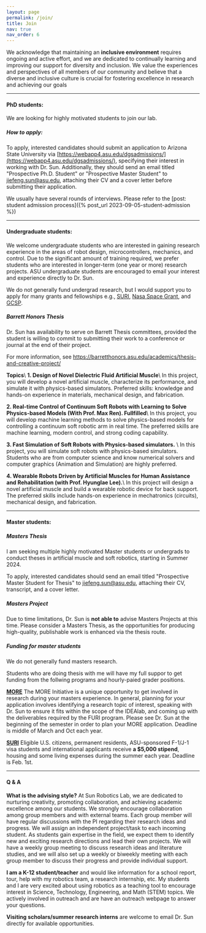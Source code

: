 ```yaml
---
layout: page
permalink: /join/
title: Join
nav: true
nav_order: 6
---
```


We acknowledge that maintaining an __inclusive environment__ requires ongoing and active effort, and we are dedicated to continually learning and improving our support for diversity and inclusion. We value the experiences and perspectives of all members of our community and believe that a diverse and inclusive culture is crucial for fostering excellence in research and achieving our goals

---


#### PhD students:

We are looking for highly motivated students to join our lab. 

##### How to apply:
To apply, interested candidates should submit an application to Arizona State University via [https://webapp4.asu.edu/dgsadmissions/](https://webapp4.asu.edu/dgsadmissions/), specifying their interest in working with Dr. Sun. Additionally, they should send an email titled "Prospective Ph.D. Student" or "Prospective Master Student" to jiefeng.sun@asu.edu, attaching their CV and a cover letter before submitting their application.

We usually have several rounds of interviews. Please refer to the [post: student admission process]({% post_url 2023-09-05-student-admission %})


---
#### Undergraduate students:

We welcome undergraduate students who are interested in gaining research experience in the areas of robot design, microcontrollers, mechanics, and control. Due to the significant amount of training required, we prefer students who are interested in longer-term (one year or more) research projects.
ASU undergraduate students are encouraged to email your interest and experience directly to Dr. Sun.

We do not generally fund undergrad research, but I would support you to apply for many grants and fellowships e.g., [SURI](https://students.engineering.asu.edu/graduate/research/suri/), [Nasa Space Grant](https://nasa.asu.edu/node), and [GCSP](https://gcsp.engineering.asu.edu/). 


##### ___Barrett Honors Thesis___
Dr. Sun has availability to serve on Barrett Thesis committees, provided the student is willing to commit to submitting their work to a conference or journal at the end of their project.

For more information, see https://barretthonors.asu.edu/academics/thesis-and-creative-project/


__Topics__\\
__1. Design of Novel Dielectric Fluid Artificial Muscle__\\
In this project, you will develop a novel artificial muscle, characterize its performance, and simulate it with physics-based simulators. Preferred skills: knowledge and hands-on experience in materials, mechanical design, and fabrication. 

**2. Real-time Control of Continuum Soft Robots with Learning to Solve Physics-based Models (With Prof. Max Ren). Fullfilled**\\
In this project, you will develop machine learning methods to solve physics-based models for controlling a continuum soft robotic arm in real time. The preferred skills are machine learning, modern control, and strong coding capability. 

__3. Fast Simulation of Soft Robots with Physics-based simulators.__ \\
In this project, you will simulate soft robots with physics-based simulators. Students who are from computer science and know numerical solvers and computer graphics (Animation and Simulation) are highly preferred. 

__4. Wearable Robots Driven by Artificial Muscles for Human Assistance and Rehabilitation (with Prof. Hyunglae Lee).__\\
In this project will design a novel artificial muscle and build a wearable robotic device for back support. The preferred skills include hands-on experience in mechatronics (circuits), mechanical design, and fabrication.



---


#### Master students:


##### Masters Thesis

I am seeking multiple highly motivated Master students or undergrads to conduct theses in artificial muscle and soft robotics, starting in Summer 2024. 

To apply, interested candidates should send an email titled "Prospective Master Student for Thesis" to jiefeng.sun@asu.edu, attaching their CV, transcript, and a cover letter. 




##### Masters Project
Due to time limitations, Dr. Sun is **not able to** advise Masters Projects at this time. Please consider a Masters Thesis, as the opportunities for producing high-quality, publishable work is enhanced via the thesis route.



##### Funding for master students
We do not generally fund masters research.  

Students who are doing thesis with me will have my full suppor to get funding from the follwing programs and hourly-paied grader positions.  

[__MORE__](https://students.engineering.asu.edu/graduate/research/more/)
The MORE Initiative is a unique opportunity to get involved in research during your masters experience. In general, planning for your application involves identifying a research topic of interest, speaking with Dr. Sun to ensure it fits within the scope of the IDEAlab, and coming up with the deliverables required by the FURI program. Please see Dr. Sun at the beginning of the semester in order to plan your MORE application. Deadline is middle of March and Oct each year. 

[__SURI__](https://students.engineering.asu.edu/graduate/research/suri/)
Eligible U.S. citizens, permanent residents, ASU-sponsored F-1/J-1 visa students and international applicants receive **a $5,000 stipend**, housing and some living expenses during the summer each year. Deadline is Feb. 1st.

---



#### Q & A

__What is the advising style?__
At Sun Robotics Lab, we are dedicated to nurturing creativity, promoting collaboration, and achieving academic excellence among our students. We strongly encourage collaboration among group members and with external teams.
Each group member will have regular discussions with the PI regarding their research ideas and progress. We will assign an independent project/task to each incoming student. As students gain expertise in the field, we expect them to identify new and exciting research directions and lead their own projects.
We will have a weekly group meeting to discuss research ideas and literature studies, and we will also set up a weekly or biweekly meeting with each group member to discuss their progress and provide individual support.



 __I am a K-12 student/teacher__ and would like information for a school report, tour, help with my robotics team, a research internship, etc. My students and I are very excited about using robotics as a teaching tool to encourage interest in Science, Technology, Engineering, and Math (STEM) topics. We actively involved in outreach and are have an outreach webpage to answer your questions.


__Visiting scholars/summer research interns__ are welcome to email Dr. Sun directly for available opportunities.